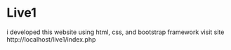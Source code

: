 # Live1
i developed this website  using html, css, and bootstrap framework visit site http://localhost/live1/index.php

